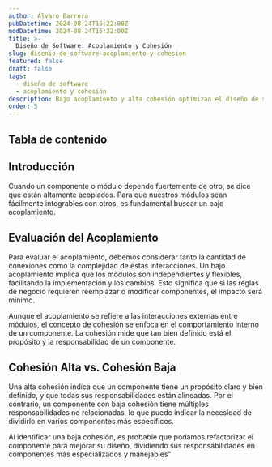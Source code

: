 ```yaml
---
author: Álvaro Barrera
pubDatetime: 2024-08-24T15:22:00Z
modDatetime: 2024-08-24T15:22:00Z
title: >-
  Diseño de Software: Acoplamiento y Cohesión
slug: disenio-de-software-acoplamiento-y-cohesion
featured: false
draft: false
tags:
  - diseño de software
  - acoplamiento y cohesión
description: Bajo acoplamiento y alta cohesión optimizan el diseño de software
order: 5
---
```


## Tabla de contenido

<!-- toc -->

## Introducción

Cuando un componente o módulo depende fuertemente de otro, se dice que están altamente acoplados. Para que nuestros módulos sean fácilmente integrables con otros, es fundamental buscar un bajo acoplamiento.

## Evaluación del Acoplamiento

Para evaluar el acoplamiento, debemos considerar tanto la cantidad de conexiones como la complejidad de estas interacciones. Un bajo acoplamiento implica que los módulos son independientes y flexibles, facilitando la implementación y los cambios. Esto significa que si las reglas de negocio requieren reemplazar o modificar componentes, el impacto será mínimo.

Aunque el acoplamiento se refiere a las interacciones externas entre módulos, el concepto de cohesión se enfoca en el comportamiento interno de un componente. La cohesión mide qué tan bien definido está el propósito y la responsabilidad de un componente.

## Cohesión Alta vs. Cohesión Baja

Una alta cohesión indica que un componente tiene un propósito claro y bien definido, y que todas sus responsabilidades están alineadas. Por el contrario, un componente con baja cohesión tiene múltiples responsabilidades no relacionadas, lo que puede indicar la necesidad de dividirlo en varios componentes más específicos.

Al identificar una baja cohesión, es probable que podamos refactorizar el componente para mejorar su diseño, dividiendo sus responsabilidades en componentes más especializados y manejables"

